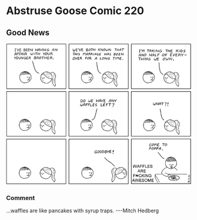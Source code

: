 # Abstruse Goose Comic 220
## Good News

![image](comics/good_news.png)
### Comment
...waffles are like pancakes with syrup traps. ---Mitch Hedberg
